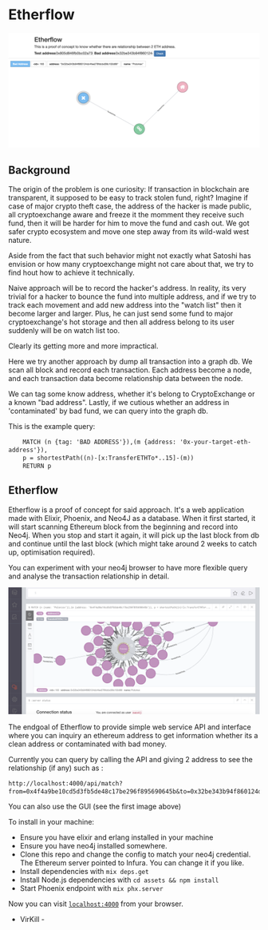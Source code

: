 # Etherflow

![Alt text](assets/static/images/screenshot.png?raw=true "Etherflow")

## Background

The origin of the problem is one curiosity: If transaction in blockchain are transparent, it supposed to be easy to track stolen fund, right? Imagine if case of major crypto theft case, the address of the hacker is made public, all cryptoexchange aware and freeze it the momment they receive such fund, then it will be harder for him to move the fund and cash out. We got safer crypto ecosystem and move one step away from its wild-wald west nature.

Aside from the fact that such behavior might not exactly what Satoshi has envision or how many cryptoexchange might not care about that, we try to find hout how to achieve it technically.

Naive approach will be to record the hacker's address. In reality, its very trivial for a hacker to bounce the fund into multiple address, and if we try to track each movement and add new address into the "watch list" then it become larger and larger. Plus, he can just send some fund to major cryptoexchange's hot storage and then all address belong to its user suddenly will be on watch list too. 

Clearly its getting more and more impractical.

Here we try another approach by dump all transaction into a graph db. We scan all block and record each transaction. Each address become a node, and each transaction data become relationship data between the node.

We can tag some know address, whether it's belong to CryptoExchange or a known "bad address". Lastly, if we cutious whether an address in 'contaminated' by bad fund, we can query into the graph db.


This is the example query:
```
    MATCH (n {tag: 'BAD ADDRESS'}),(m {address: '0x-your-target-eth-address'}),
    p = shortestPath((n)-[x:TransferETHTo*..15]-(m)) 
    RETURN p
```

## Etherflow

Etherflow is a proof of concept for said approach. It's a web application made with Elixir, Phoenix, and Neo4J as a database. When it first started, it will start scanning Ethereum block from the beginning and record into Neo4j. When you stop and start it again, it will pick up the last block from db and continue until the last block (which might take around 2 weeks to catch up, optimisation required).

You can experiment with your neo4j browser to have more flexible query and analyse the transaction relationship in detail.

![Alt text](assets/static/images/neo4j.png?raw=true "Etherflow")


The endgoal of Etherflow to provide simple web service API and interface where you can inquiry an ethereum address to get information whether its a clean address or contaminated with bad money.

Currently you can query by calling the API and giving 2 address to see the relationship (if any) such as :

```
http://localhost:4000/api/match?from=0x4f4a9be10cd5d3fb5de48c17be296f895690645b&to=0x32be343b94f860124dc4fee278fdcbd38c102d88

```

You can also use the GUI (see the first image above)



To install in your machine:

  * Ensure you have elixir and erlang installed in your machine
  * Ensure you have neo4j installed somewhere.
  * Clone this repo and change the config to match your neo4j credential. The Ethereum server pointed to Infura. You can change it if you like.
  * Install dependencies with `mix deps.get`
  * Install Node.js dependencies with `cd assets && npm install`
  * Start Phoenix endpoint with `mix phx.server`

Now you can visit [`localhost:4000`](http://localhost:4000) from your browser.



- VirKill -